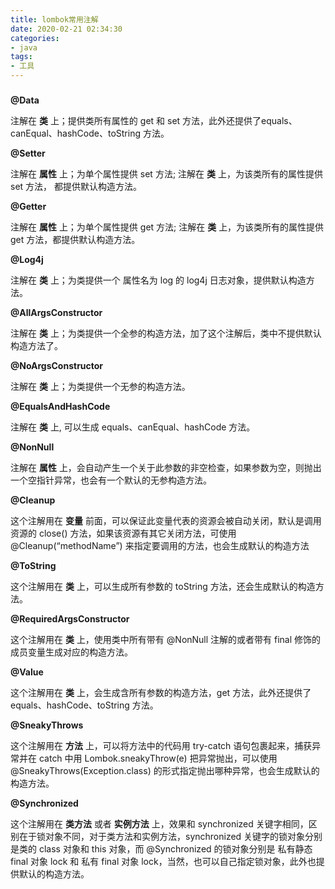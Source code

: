 ```yaml
---
title: lombok常用注解
date: 2020-02-21 02:34:30
categories:
- java
tags:
- 工具
---
```


### 

**@Data**

注解在 **类** 上；提供类所有属性的 get 和 set 方法，此外还提供了equals、canEqual、hashCode、toString 方法。

**@Setter**

注解在 **属性** 上；为单个属性提供 set 方法; 注解在 **类** 上，为该类所有的属性提供 set 方法， 都提供默认构造方法。

**@Getter**

注解在 **属性** 上；为单个属性提供 get 方法; 注解在 **类** 上，为该类所有的属性提供 get 方法，都提供默认构造方法。

**@Log4j**

注解在 **类** 上；为类提供一个 属性名为 log 的 log4j 日志对象，提供默认构造方法。

**@AllArgsConstructor**

注解在 **类** 上；为类提供一个全参的构造方法，加了这个注解后，类中不提供默认构造方法了。

**@NoArgsConstructor**

注解在 **类** 上；为类提供一个无参的构造方法。

**@EqualsAndHashCode**

注解在 **类** 上, 可以生成 equals、canEqual、hashCode 方法。

**@NonNull**

注解在 **属性** 上，会自动产生一个关于此参数的非空检查，如果参数为空，则抛出一个空指针异常，也会有一个默认的无参构造方法。

**@Cleanup**

这个注解用在 **变量** 前面，可以保证此变量代表的资源会被自动关闭，默认是调用资源的 close() 方法，如果该资源有其它关闭方法，可使用 @Cleanup(“methodName”) 来指定要调用的方法，也会生成默认的构造方法

**@ToString**

这个注解用在 **类** 上，可以生成所有参数的 toString 方法，还会生成默认的构造方法。

**@RequiredArgsConstructor**

这个注解用在 **类** 上，使用类中所有带有 @NonNull 注解的或者带有 final 修饰的成员变量生成对应的构造方法。

**@Value**

这个注解用在 **类** 上，会生成含所有参数的构造方法，get 方法，此外还提供了equals、hashCode、toString 方法。

**@SneakyThrows**

这个注解用在 **方法** 上，可以将方法中的代码用 try-catch 语句包裹起来，捕获异常并在 catch 中用 Lombok.sneakyThrow(e) 把异常抛出，可以使用 @SneakyThrows(Exception.class) 的形式指定抛出哪种异常，也会生成默认的构造方法。

**@Synchronized**

这个注解用在 **类方法** 或者 **实例方法** 上，效果和 synchronized 关键字相同，区别在于锁对象不同，对于类方法和实例方法，synchronized 关键字的锁对象分别是类的 class 对象和 this 对象，而 @Synchronized 的锁对象分别是 私有静态 final 对象 lock 和 私有 final 对象 lock，当然，也可以自己指定锁对象，此外也提供默认的构造方法。